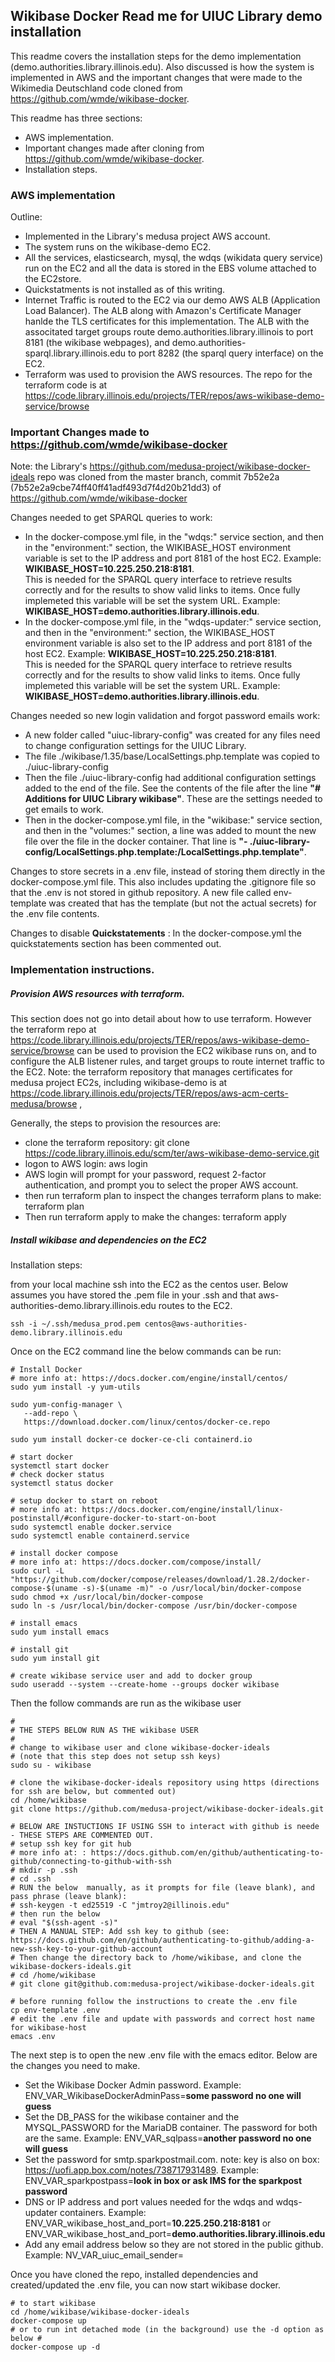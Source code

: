 ## Wikibase Docker Read me for UIUC Library demo installation

This readme covers the installation steps for the demo implementation (demo.authorities.library.illinois.edu).
Also discussed is how the system is implemented in AWS and the important changes that were made to the 
Wikimedia Deutschland code
cloned from https://github.com/wmde/wikibase-docker.

This readme has three sections:
- AWS implementation.
- Important changes made after cloning from https://github.com/wmde/wikibase-docker.
- Installation steps.

### AWS implementation
Outline:
- Implemented in the Library's medusa project AWS account.
- The system runs on the wikibase-demo EC2.
- All the services, elasticsearch, mysql, the wdqs (wikidata query service) run 
on the EC2 and all the data is stored in the EBS volume attached to the EC2store.  
- Quickstatments is not installed as of this writing.
- Internet Traffic is routed to the EC2 via our demo AWS ALB (Application Load Balancer).
  The ALB along with Amazon's Certificate Manager hanlde the TLS certificates for this 
  implementation. The ALB with the associtated target groups route 
  demo.authorities.library.illinois to port 8181 
  (the wikibase webpages), and demo.authorities-sparql.library.illinois.edu 
  to port 8282 (the sparql query interface) on the EC2.
- Terraform was used to provision the AWS resources. The repo for the terraform code
is at https://code.library.illinois.edu/projects/TER/repos/aws-wikibase-demo-service/browse
  
### Important Changes made to https://github.com/wmde/wikibase-docker
Note: the Library's https://github.com/medusa-project/wikibase-docker-ideals repo was 
cloned from the master branch, commit 7b52e2a (7b52e2a9cbe74ff40ff41adf493d7f4d20b21dd3) of 
https://github.com/wmde/wikibase-docker

Changes needed to get SPARQL queries to work:
- In the docker-compose.yml file, in the "wdqs:" service section, and then in 
the "environment:" section, the WIKIBASE_HOST environment variable is set to the IP 
address and port 8181 of the host EC2.  Example:  **WIKIBASE_HOST=10.225.250.218:8181**.  
This is needed for the SPARQL query interface to retrieve results correctly and for the results to show 
valid links to items.
Once fully implemeted this variable will be set the system URL. Example: 
**WIKIBASE_HOST=demo.authorities.library.illinois.edu**.
- In the docker-compose.yml file, in the "wdqs-updater:" service section, and then in 
the "environment:" section, the WIKIBASE_HOST environment variable is also set to the IP 
address and port 8181 of the host EC2.  Example:  **WIKIBASE_HOST=10.225.250.218:8181**.  
This is needed for the SPARQL query interface to retrieve results correctly and for the results to show 
valid links to items.
Once fully implemeted this variable will be set the system URL. Example: 
**WIKIBASE_HOST=demo.authorities.library.illinois.edu**.

Changes needed so new login validation and forgot password emails work:
- A new folder called "uiuc-library-config" was created for any files need to change 
configuration settings for the UIUC Library.
- The file ./wikibase/1.35/base/LocalSettings.php.template was copied to ./uiuc-library-config
- Then the file ./uiuc-library-config had additional configuration settings added to 
the end of the file. See the contents of the file after the line **"# Additions for UIUC Library wikibase"**. 
These are the settings needed to get emails to work.
- Then in the docker-compose.yml file, in the "wikibase:" service section, and then in
the "volumes:" section, a line was added to mount the new file over the file in the docker container. 
That line is **"- ./uiuc-library-config/LocalSettings.php.template:/LocalSettings.php.template"**.

Changes to store secrets in a .env file, instead of storing them directly in the docker-compose.yml file. This
also includes updating the .gitignore file so that the .env is not stored in github repository.  A new
file called env-template was created that has the template (but not the actual secrets) for the .env file contents.

Changes to disable **Quickstatements** : In the docker-compose.yml the quickstatements section has been commented out.

### Implementation instructions.

##### Provision AWS resources with terraform.

This section does not go into detail about how to use terraform.  However the terraform repo 
at https://code.library.illinois.edu/projects/TER/repos/aws-wikibase-demo-service/browse can be used
to provision the EC2 wikibase runs on, and to configure the ALB listener rules, and target groups to route
internet traffic to the EC2.  Note: the terraform repository that manages certificates for medusa project EC2s, 
including wikibase-demo is at https://code.library.illinois.edu/projects/TER/repos/aws-acm-certs-medusa/browse ,

Generally, the steps to provision the resources are:
- clone the terraform repository: git clone https://code.library.illinois.edu/scm/ter/aws-wikibase-demo-service.git
- logon to AWS login: aws login
- AWS login will prompt for your password, request 2-factor authentication, and prompt you to select the proper AWS 
account.
- then run terraform plan to inspect the changes terraform plans to make: terraform plan
- Then run terraform apply to make the changes: terraform apply

##### Install wikibase and dependencies on the EC2

Installation steps:

from your local machine ssh into the EC2 as the centos user. Below assumes you have stored the 
.pem file in your .ssh and that aws-authorities-demo.library.illinois.edu routes to the EC2.
```
ssh -i ~/.ssh/medusa_prod.pem centos@aws-authorities-demo.library.illinois.edu
```

Once on the EC2 command line the below commands can be run:
```
# Install Docker
# more info at: https://docs.docker.com/engine/install/centos/
sudo yum install -y yum-utils

sudo yum-config-manager \
   --add-repo \
   https://download.docker.com/linux/centos/docker-ce.repo

sudo yum install docker-ce docker-ce-cli containerd.io

# start docker
systemctl start docker
# check docker status
systemctl status docker

# setup docker to start on reboot
# more info at: https://docs.docker.com/engine/install/linux-postinstall/#configure-docker-to-start-on-boot
sudo systemctl enable docker.service
sudo systemctl enable containerd.service

# install docker compose
# more info at: https://docs.docker.com/compose/install/
sudo curl -L "https://github.com/docker/compose/releases/download/1.28.2/docker-compose-$(uname -s)-$(uname -m)" -o /usr/local/bin/docker-compose
sudo chmod +x /usr/local/bin/docker-compose
sudo ln -s /usr/local/bin/docker-compose /usr/bin/docker-compose

# install emacs
sudo yum install emacs

# install git
sudo yum install git

# create wikibase service user and add to docker group
sudo useradd --system --create-home --groups docker wikibase
```

Then the follow commands are run as the wikibase user
```
#
# THE STEPS BELOW RUN AS THE wikibase USER
#
# change to wikibase user and clone wikibase-docker-ideals
# (note that this step does not setup ssh keys)
sudo su - wikibase

# clone the wikibase-docker-ideals repository using https (directions for ssh are below, but commented out)
cd /home/wikibase
git clone https://github.com/medusa-project/wikibase-docker-ideals.git

# BELOW ARE INSTUCTIONS IF USING SSH to interact with github is neede - THESE STEPS ARE COMMENTED OUT.
# setup ssh key for git hub
# more info at: : https://docs.github.com/en/github/authenticating-to-github/connecting-to-github-with-ssh
# mkdir -p .ssh
# cd .ssh
# RUN the below  manually, as it prompts for file (leave blank), and pass phrase (leave blank):
# ssh-keygen -t ed25519 -C "jmtroy2@illinois.edu"
# then run the below
# eval "$(ssh-agent -s)"
# THEN A MANUAL STEP: Add ssh key to github (see: https://docs.github.com/en/github/authenticating-to-github/adding-a-new-ssh-key-to-your-github-account 
# Then change the directory back to /home/wikibase, and clone the wikibase-dockers-ideals.git
# cd /home/wikibase
# git clone git@github.com:medusa-project/wikibase-docker-ideals.git

# before running follow the instructions to create the .env file
cp env-template .env
# edit the .env file and update with passwords and correct host name for wikibase-host
emacs .env
```

The next step is to open the new .env file with the emacs editor.  Below are the changes you need to make.
- Set the Wikibase Docker Admin password. Example: ENV_VAR_WikibaseDockerAdminPass=**some password no one will guess**
- Set the DB_PASS for the wikibase container and the MYSQL_PASSWORD for the MariaDB container. 
The password for both are the same. Example: ENV_VAR_sqlpass=**another password no one will guess**
- Set the password for smtp.sparkpostmail.com. note: key is also on box: https://uofi.app.box.com/notes/738717931489. 
Example: ENV_VAR_sparkpostpass=**look in box or ask IMS for the sparkpost password**
- DNS or IP address and port values needed for the wdqs and wdqs-updater containers. Example: ENV_VAR_wikibase_host_and_port=**10.225.250.218:8181** 
or ENV_VAR_wikibase_host_and_port=**demo.authorities.library.illinois.edu**
- Add any email address below so they are not stored in the public github. Example: NV_VAR_uiuc_email_sender=**<PUT EMAIL SENDING LOGIN CONFIRMATION AND PASSWORD CHANGE HERE>**

Once you have cloned the repo, installed dependencies and created/updated the .env file, you can now start wikibase docker.
```
# to start wikibase
cd /home/wikibase/wikibase-docker-ideals
docker-compose up
# or to run int detached mode (in the background) use the -d option as below #
docker-compose up -d
```



 